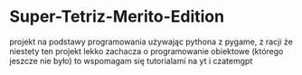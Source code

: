 # Super-Tetriz-Merito-Edition
projekt na podstawy programowania używając pythona z pygame,
z racji że niestety ten projekt lekko zachacza o programowanie obiektowe (którego jeszcze nie było) to wspomagam się tutorialami na yt i czatemgpt
